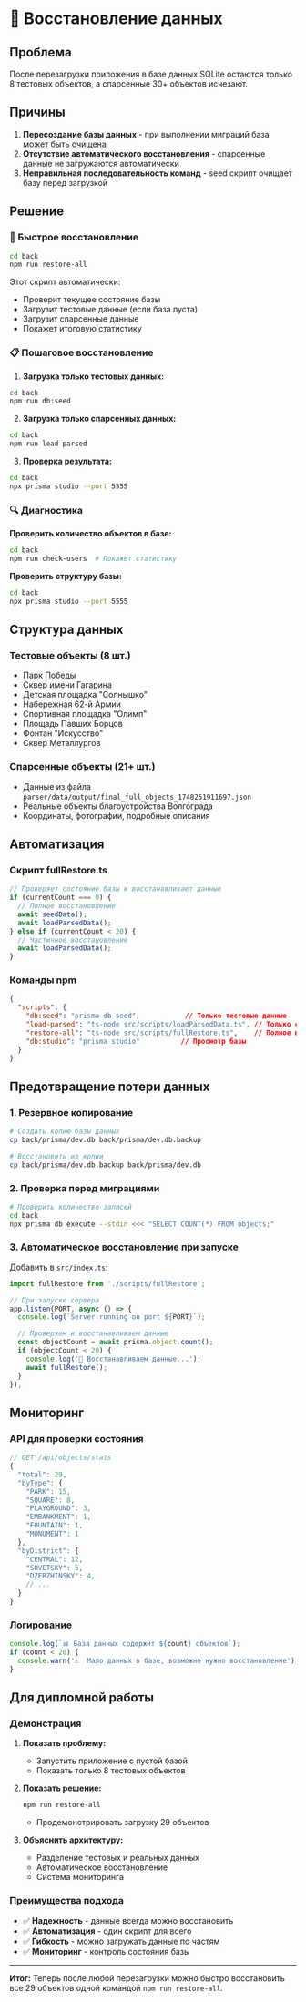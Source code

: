 # 🔄 Восстановление данных

## Проблема

После перезагрузки приложения в базе данных SQLite остаются только 8 тестовых объектов, а спарсенные 30+ объектов исчезают.

## Причины

1. **Пересоздание базы данных** - при выполнении миграций база может быть очищена
2. **Отсутствие автоматического восстановления** - спарсенные данные не загружаются автоматически
3. **Неправильная последовательность команд** - seed скрипт очищает базу перед загрузкой

## Решение

### 🚀 Быстрое восстановление

```bash
cd back
npm run restore-all
```

Этот скрипт автоматически:

- Проверит текущее состояние базы
- Загрузит тестовые данные (если база пуста)
- Загрузит спарсенные данные
- Покажет итоговую статистику

### 📋 Пошаговое восстановление

1. **Загрузка только тестовых данных:**

```bash
cd back
npm run db:seed
```

2. **Загрузка только спарсенных данных:**

```bash
cd back
npm run load-parsed
```

3. **Проверка результата:**

```bash
cd back
npx prisma studio --port 5555
```

### 🔍 Диагностика

**Проверить количество объектов в базе:**

```bash
cd back
npm run check-users  # Покажет статистику
```

**Проверить структуру базы:**

```bash
cd back
npx prisma studio --port 5555
```

## Структура данных

### Тестовые объекты (8 шт.)

- Парк Победы
- Сквер имени Гагарина
- Детская площадка "Солнышко"
- Набережная 62-й Армии
- Спортивная площадка "Олимп"
- Площадь Павших Борцов
- Фонтан "Искусство"
- Сквер Металлургов

### Спарсенные объекты (21+ шт.)

- Данные из файла `parser/data/output/final_full_objects_1748251911697.json`
- Реальные объекты благоустройства Волгограда
- Координаты, фотографии, подробные описания

## Автоматизация

### Скрипт fullRestore.ts

```typescript
// Проверяет состояние базы и восстанавливает данные
if (currentCount === 0) {
  // Полное восстановление
  await seedData();
  await loadParsedData();
} else if (currentCount < 20) {
  // Частичное восстановление
  await loadParsedData();
}
```

### Команды npm

```json
{
  "scripts": {
    "db:seed": "prisma db seed",           // Только тестовые данные
    "load-parsed": "ts-node src/scripts/loadParsedData.ts", // Только спарсенные
    "restore-all": "ts-node src/scripts/fullRestore.ts",    // Полное восстановление
    "db:studio": "prisma studio"          // Просмотр базы
  }
}
```

## Предотвращение потери данных

### 1. Резервное копирование

```bash
# Создать копию базы данных
cp back/prisma/dev.db back/prisma/dev.db.backup

# Восстановить из копии
cp back/prisma/dev.db.backup back/prisma/dev.db
```

### 2. Проверка перед миграциями

```bash
# Проверить количество записей
cd back
npx prisma db execute --stdin <<< "SELECT COUNT(*) FROM objects;"
```

### 3. Автоматическое восстановление при запуске

Добавить в `src/index.ts`:

```typescript
import fullRestore from './scripts/fullRestore';

// При запуске сервера
app.listen(PORT, async () => {
  console.log(`Server running on port ${PORT}`);

  // Проверяем и восстанавливаем данные
  const objectCount = await prisma.object.count();
  if (objectCount < 20) {
    console.log('🔄 Восстанавливаем данные...');
    await fullRestore();
  }
});
```

## Мониторинг

### API для проверки состояния

```typescript
// GET /api/objects/stats
{
  "total": 29,
  "byType": {
    "PARK": 15,
    "SQUARE": 8,
    "PLAYGROUND": 3,
    "EMBANKMENT": 1,
    "FOUNTAIN": 1,
    "MONUMENT": 1
  },
  "byDistrict": {
    "CENTRAL": 12,
    "SOVETSKY": 5,
    "DZERZHINSKY": 4,
    // ...
  }
}
```

### Логирование

```typescript
console.log(`📊 База данных содержит ${count} объектов`);
if (count < 20) {
  console.warn('⚠️  Мало данных в базе, возможно нужно восстановление');
}
```

## Для дипломной работы

### Демонстрация

1. **Показать проблему:**

   - Запустить приложение с пустой базой
   - Показать только 8 тестовых объектов

2. **Показать решение:**

   ```bash
   npm run restore-all
   ```

   - Продемонстрировать загрузку 29 объектов

3. **Объяснить архитектуру:**
   - Разделение тестовых и реальных данных
   - Автоматическое восстановление
   - Система мониторинга

### Преимущества подхода

- ✅ **Надежность** - данные всегда можно восстановить
- ✅ **Автоматизация** - один скрипт для всего
- ✅ **Гибкость** - можно загружать данные по частям
- ✅ **Мониторинг** - контроль состояния базы

---

**Итог:** Теперь после любой перезагрузки можно быстро восстановить все 29 объектов одной командой `npm run restore-all`.
